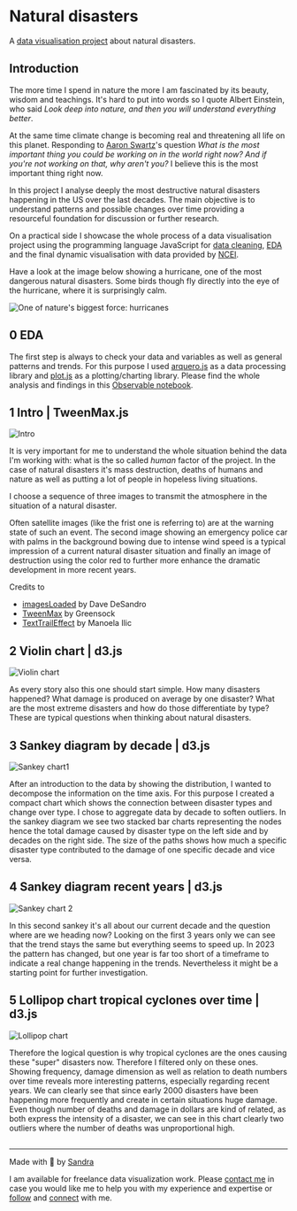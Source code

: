 # Natural disasters

A [data visualisation project](https://www.sandraviz.com/natural-disasters) about natural disasters.

## Introduction

The more time I spend in nature the more I am fascinated by its beauty, wisdom and teachings. It's hard to put into words so I quote Albert Einstein, who said _Look deep into nature, and then you will understand everything better_.

At the same time climate change is becoming real and threatening all life on this planet. Responding to [Aaron Swartz](https://en.wikipedia.org/wiki/Aaron_Swartz)'s question _What is the most important thing you could be working on in the world right now? And if you're not working on that, why aren't you?_ I believe this is the most important thing right now.

In this project I analyse deeply the most destructive natural disasters happening in the US over the last decades. The main objective is to understand patterns and possible changes over time providing a resourceful foundation for discussion or further research.

On a practical side I showcase the whole process of a data visualisation project using the programming language JavaScript for [data cleaning](https://observablehq.com/@sandraviz/billion-disasters_data_wrangeling?collection=@sandraviz/natural-disasters), [EDA](https://observablehq.com/@sandraviz/billion-dollar-disasters-arquero-js-plot-js?collection=@sandraviz/billion-dollar-disaster) and the final dynamic visualisation with data provided by [NCEI](https://www.ncei.noaa.gov/access/billions/events/US/1980-2024?disasters[]=all-disasters).

Have a look at the image below showing a hurricane, one of the most dangerous natural disasters. Some birds though fly directly into the eye of the hurricane, where it is surprisingly calm.

![One of nature's biggest force: hurricanes](img/hurricane.png)

## 0 EDA

The first step is always to check your data and variables as well as general patterns and trends. For this purpose I used [arquero.js](https://uwdata.github.io/arquero/) as a data processing library and [plot.js](https://observablehq.com/plot/) as a plotting/charting library. Please find the whole analysis and findings in this [Observable notebook](https://observablehq.com/@sandraviz/billion-dollar-disasters-arquero-js-plot-js?collection=@sandraviz/billion-dollar-disaster).

## 1 Intro | TweenMax.js

![Intro](img/1A.png)

It is very important for me to understand the whole situation behind the data I'm working with: what is the so called _human_ factor of the project. In the case of natural disasters it's mass destruction, deaths of humans and nature as well as putting a lot of people in hopeless living situations.

I choose a sequence of three images to transmit the atmosphere in the situation of a natural disaster.

Often satellite images (like the frist one is referring to) are at the warning state of such an event. The second image showing an emergency police car with palms in the background bowing due to intense wind speed is a typical impression of a current natural disaster situation and finally an image of destruction using the color red to further more enhance the dramatic development in more recent years.

Credits to

- [imagesLoaded](https://imagesloaded.desandro.com/) by Dave DeSandro
- [TweenMax](https://gsap.com/resources/3-migration/#loading-plugins) by Greensock
- [TextTrailEffect](https://github.com/codrops/TextTrailEffect) by Manoela Ilic

## 2 Violin chart | d3.js

![Violin chart](img/2A.png)

As every story also this one should start simple. How many disasters happened? What damage is produced on average by one disaster? What are the most extreme disasters and how do those differentiate by type? These are typical questions when thinking about natural disasters.

## 3 Sankey diagram by decade | d3.js

![Sankey chart1](img/3A.png)

After an introduction to the data by showing the distribution, I wanted to decompose the information on the time axis. For this purpose I created a compact chart which shows the connection between disaster types and change over type. I chose to aggregate data by decade to soften outliers. In the sankey diagram we see two stacked bar charts representing the nodes hence the total damage caused by disaster type on the left side and by decades on the right side. The size of the paths shows how much a specific disaster type contributed to the damage of one specific decade and vice versa.

## 4 Sankey diagram recent years | d3.js

![Sankey chart 2](img/4A.png)

In this second sankey it's all about our current decade and the question where are we heading now? Looking on the first 3 years only we can see that the trend stays the same but everything seems to speed up. In 2023 the pattern has changed, but one year is far too short of a timeframe to indicate a real change happening in the trends. Nevertheless it might be a starting point for further investigation.

## 5 Lollipop chart tropical cyclones over time | d3.js

![Lollipop chart](img/5A.png)

Therefore the logical question is why tropical cyclones are the ones causing these "super" disasters now. Therefore I filtered only on these ones. Showing frequency, damage dimension as well as relation to death numbers over time reveals more interesting patterns, especially regarding recent years. We can clearly see that since early 2000 disasters have been happening more frequently and create in certain situations huge damage. Even though number of deaths and damage in dollars are kind of related, as both express the intensity of a disaster, we can see in this chart clearly two outliers where the number of deaths was unproportional high.

##

---

Made with :green_heart: by [Sandra](https://www.sandraviz.com)

I am available for freelance data visualization work. Please [contact me](https://www.sandraviz.com/contact) in case you would like me to help you with my experience and expertise or [follow](https://bsky.app/profile/sandraviz.bsky.social) and [connect](https://www.linkedin.com/in/sandradataviz/) with me.

